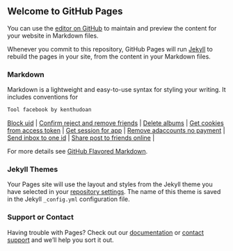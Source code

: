 ## Welcome to GitHub Pages

You can use the [editor on GitHub](https://github.com/kenthudoan/Facebook-Tool/edit/master/index.md) to maintain and preview the content for your website in Markdown files.

Whenever you commit to this repository, GitHub Pages will run [Jekyll](https://jekyllrb.com/) to rebuild the pages in your site, from the content in your Markdown files.

### Markdown

Markdown is a lightweight and easy-to-use syntax for styling your writing. It includes conventions for

```markdown
Tool facebook by kenthudoan
```
[Block uid](https://kenthudoan.github.io/Facebook-Tool/block-uid.html) |
[Confirm reject and remove friends](https://kenthudoan.github.io/Facebook-Tool/confirm-reject-and-remove-friends.html) |
[Delete albums](https://kenthudoan.github.io/Facebook-Tool/delete-albums.html) |
[Get cookies from access token](https://kenthudoan.github.io/Facebook-Tool/get-cookies-from-access-token.html) |
[Get session for app](https://kenthudoan.github.io/Facebook-Tool/get-session-for-app.html) |
[Remove adaccounts no payment](https://kenthudoan.github.io/Facebook-Tool/remove-adaccounts-no-payment.html) |
[Send inbox to one id](https://kenthudoan.github.io/Facebook-Tool/send-inbox-to-one-id.html) |
[Share post to friends online](https://kenthudoan.github.io/Facebook-Tool/share-post-to-friends-online.html) |

For more details see [GitHub Flavored Markdown](https://guides.github.com/features/mastering-markdown/).

### Jekyll Themes

Your Pages site will use the layout and styles from the Jekyll theme you have selected in your [repository settings](https://github.com/kenthudoan/Facebook-Tool/settings). The name of this theme is saved in the Jekyll `_config.yml` configuration file.

### Support or Contact

Having trouble with Pages? Check out our [documentation](https://help.github.com/categories/github-pages-basics/) or [contact support](https://github.com/contact) and we’ll help you sort it out.
